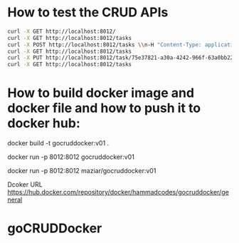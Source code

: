 # How to test the CRUD APIs

```bash
curl -X GET http://localhost:8012/
curl -X GET http://localhost:8012/tasks
curl -X POST http://localhost:8012/tasks \\n-H "Content-Type: application/json" \\n-d '{"title": "Study for exams", "status":"pending"}'
curl -X GET http://localhost:8012/tasks
curl -X PUT http://localhost:8012/task/75e37821-a30a-4242-966f-63a0bb22bf8b -H "Content-Type: application/json" -d '{"title": "Study for exams", "status":"complete"}'
curl -X GET http://localhost:8012/tasks
```

# How to build docker image and docker file and how to push it to docker hub:

docker build -t gocruddocker:v01 .

docker run -p 8012:8012 gocruddocker:v01

docker run -p 8012:8012 maziar/gocruddocker:v01

Dcoker URL https://hub.docker.com/repository/docker/hammadcodes/gocruddocker/general

# goCRUDDocker
